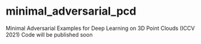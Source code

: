 # minimal_adversarial_pcd

Minimal Adversarial Examples for Deep Learning on 3D Point Clouds (ICCV 2021)
Code will be published soon

